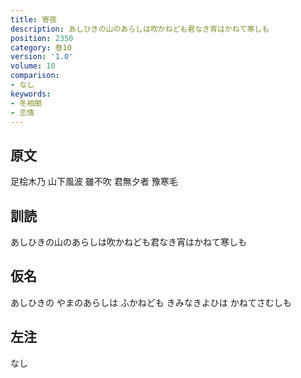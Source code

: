 ```yaml
---
title: 寄夜
description: あしひきの山のあらしは吹かねども君なき宵はかねて寒しも
position: 2350
category: 巻10
version: '1.0'
volume: 10
comparison:
- なし
keywords:
- 冬相聞
- 恋情
---
```


## 原文

足桧木乃 山下風波 雖不吹 君無夕者 豫寒毛

## 訓読

あしひきの山のあらしは吹かねども君なき宵はかねて寒しも

## 仮名

あしひきの やまのあらしは ふかねども きみなきよひは かねてさむしも

## 左注

なし
